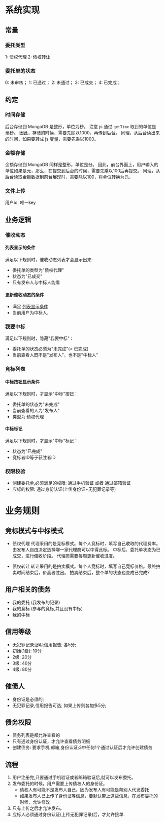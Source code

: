 
# 系统实现 #

## 常量 ##

### 委托类型 ###

1: 债权代理
2: 债权转让

### 委托单的状态 ###

0: 未审核；
1: 已通过；
2: 未通过；
3: 已成交；
4: 已完成；

## 约定 ##

### 时间存储 ###

后台存储到 MongoDB 是整形，单位为秒。
注意 js 通过 `getTime` 取到的单位是毫秒。 因此，存储的时候，需要先除以1000，再传到后台。
同理，从后台读出来的时间，如果要转成 js 变量，需要先乘以1000。

### 金额存储 ###

金额存储到 MongoDB 同样是整形，单位是分。
因此，前台界面上，用户输入的单位如果是元，那么，在提交到后台的时候，需要先乘以100后再提交。
同理，从后台读取金额数据到前台展现时，需要除以100，将单位转换为元。

### 文件上传 ###

用户id, 唯一key

## 业务逻辑 ##

### 催收动态 ###

#### 列表显示的条件 ####

满足以下规则时，催收动态列表才会显示出来:
* 委托单的类型为"债权代理"
* 状态为"已成交"
* 只有发布人与中标人能看

#### 更新催收动态的条件 ####

* 满足 [列表显示条件]() 
* 当前用户为中标人.

### 我要中标 ###

满足以下规则时，隐藏"我要中标"：
* 委托单的状态必须为"未完成"(< 已完成)
* 当前查看人既不是"发布人"，也不是"中标人"


### 竞标列表 ###

#### 中标按钮显示条件 ####

满足以下规则时，才显示"中标"按钮：
* 委托单的状态为"未完成"
* 当前查看的人为"发布人"
* 类型为:债权代理

#### 中标标记 ####

满足以下规则时，才显示"中标"标记：
* 状态为"已完成"
* 竞标者ID等于获胜者ID


### 权限校验 ###

* 创建委托单,必须满足的权限: 通过手机验证 或者 通过邮箱验证
* 应标的权限: 通过身份认证(上传身份证+无犯罪记录等)

# 业务规则 #

## 竞标模式与中标模式 ##

* 债权代理
代理采用的是竞标模式。每个人竞标时，填写自己收取的代理费率。由发布人自由决定选择哪一家代理商可以中得此标。
中标后，委托单状态为已成交，进行催收阶段。
代理商需要每周更新催收进度。

* 债权转让
转让采用的是拍卖模式。每个人竞标时，填写自己竞标价格。最终拍卖时间结束后，价高者胜出。
拍卖结束后，整个单的状态也变成已完成?

## 用户相关的债务 ##

* 我的委托 (我发布的记录)
* 我的竞标 (参与的竞标,并且没有中标)
* 我的中标

## 信用等级 ##

* 无犯罪记录证明;信用报告; 各5分;
* 初始(1级): 10分
* 2级: 20分
* 3级: 40分
* 4级: 80分

## 催债人 ##

* 身份证是必须的;
* 无犯罪记录,信用报告可选; 如果上传则各加多5分;

## 债务权限 ##

* 债务列表是都允许查看的
* 只有通过身份认证，才允许查看债务明细
* 创建债务: 要求手机,邮箱,身份认证;3中任何1个通过认证后才允许创建债务

## 流程 ##

1. 用户注册完,只要通过手机验证或者邮箱验证后,就可以发布委托。
2. 发布委托的时候，用户需要上传债权人的身份证。
   - 债权人有可能不是发布人自己，因为发布人有可能是帮别人代发委托
   - 如果发布人已上传了身份证等信息，要默认带上这些信息，在发布委托的时候，允许修改
3. 只有上传之后才允许发布。
4. 应标人必须通过身份认证(上传无犯罪记录)后，才允许接单.

